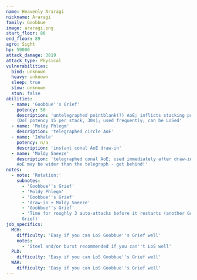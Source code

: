 ```yaml
---
name: Heavenly Araragi
nickname: Araragi
family: Goobbue
image: araragi.png
start_floor: 86
end_floor: 89
agro: Sight
hp: 59000
attack_damage: 3819
attack_type: Physical
vulnerabilities:
  bind: unknown
  heavy: unknown
  sleep: true
  slow: unknown
  stun: false
abilities:
  - name: 'Goobbue''s Grief'
    potency: 50
    description: 'untelegraphed pointblank(?) AoE; inflicts stacking poison
    (DoT potency 15 per stack, 30s); used frequently; can be LoSed'
  - name: 'Moldy Phlegm'
    description: 'telegraphed circle AoE'
  - name: 'Inhale'
    potency: n/a
    description: 'instant conal AoE draw-in'
  - name: 'Moldy Sneeze'
    description: 'telegraphed conal AoE; used immediately after draw-in; actual
    AoE may be wider than the telegraph - get behind!'
notes:
  - note: 'Rotation:'
    subnotes:
      - 'Goobbue''s Grief'
      - 'Moldy Phlegm'
      - 'Goobbue''s Grief'
      - 'draw-in + Moldy Sneeze'
      - 'Goobbue''s Grief'
      - 'Time for roughly 3 auto-attacks before it restarts (another Goobbue''s
      Grief)'
job_specifics:
  MCH:
    difficulty: 'Easy if you can LoS Goobbue''s Grief well'
    notes:
      - 'Steel and/or burst recommended if you can''t LoS well'
  PLD:
    difficulty: 'Easy if you can LoS Goobbue''s Grief well'
  WAR:
    difficulty: 'Easy if you can LoS Goobbue''s Grief well'
---
```

